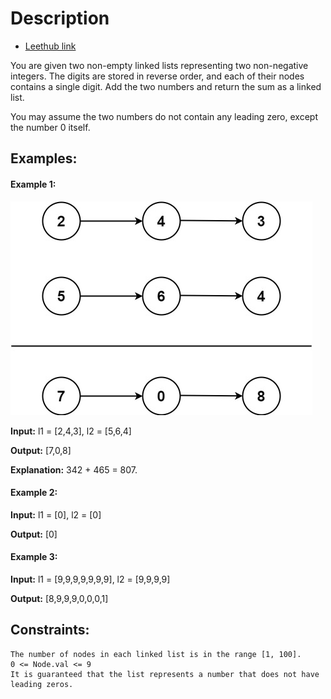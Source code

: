 # Description
* [Leethub link](https://leetcode.com/problems/two-sum/)

You are given two non-empty linked lists representing two non-negative integers. The digits are stored in reverse order, and each of their nodes contains a single digit. Add the two numbers and return the sum as a linked list.

You may assume the two numbers do not contain any leading zero, except the number 0 itself.

## Examples:


#### Example 1:
![Alt text](addtwonumber1.jpg)

<b>Input:</b> l1 = [2,4,3], l2 = [5,6,4]

<b>Output:</b> [7,0,8]

<b>Explanation:</b> 342 + 465 = 807.

#### Example 2:

<b>Input:</b> l1 = [0], l2 = [0]

<b>Output:</b> [0]

#### Example 3:

<b> Input:</b> l1 = [9,9,9,9,9,9,9], l2 = [9,9,9,9]

<b>Output:</b> [8,9,9,9,0,0,0,1]



## Constraints:

    The number of nodes in each linked list is in the range [1, 100].
    0 <= Node.val <= 9
    It is guaranteed that the list represents a number that does not have leading zeros.

